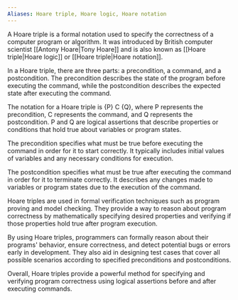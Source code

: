 ```yaml
---
Aliases: Hoare triple, Hoare logic, Hoare notation
---
```


A Hoare triple is a formal notation used to specify the correctness of a computer program or algorithm. It was introduced by British computer scientist [[Antony Hoare|Tony Hoare]] and is also known as [[Hoare triple|Hoare logic]] or [[Hoare triple|Hoare notation]].

In a Hoare triple, there are three parts: a precondition, a command, and a postcondition. The precondition describes the state of the program before executing the command, while the postcondition describes the expected state after executing the command.

The notation for a Hoare triple is {P} C {Q}, where P represents the precondition, C represents the command, and Q represents the postcondition. P and Q are logical assertions that describe properties or conditions that hold true about variables or program states.

The precondition specifies what must be true before executing the command in order for it to start correctly. It typically includes initial values of variables and any necessary conditions for execution.

The postcondition specifies what must be true after executing the command in order for it to terminate correctly. It describes any changes made to variables or program states due to the execution of the command.

Hoare triples are used in formal verification techniques such as program proving and model checking. They provide a way to reason about program correctness by mathematically specifying desired properties and verifying if those properties hold true after program execution.

By using Hoare triples, programmers can formally reason about their programs' behavior, ensure correctness, and detect potential bugs or errors early in development. They also aid in designing test cases that cover all possible scenarios according to specified preconditions and postconditions.

Overall, Hoare triples provide a powerful method for specifying and verifying program correctness using logical assertions before and after executing commands.